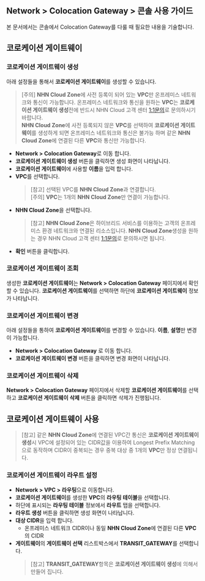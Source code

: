 ## Network > Colocation Gateway > 콘솔 사용 가이드

본 문서에서는 콘솔에서 Colocation Gateway를 다룰 때 필요한 내용을 기술합니다.

## 코로케이션 게이트웨이

### 코로케이션 게이트웨이 생성
아래 설정들을 통해서 **코로케이션 게이트웨이**를 생성할 수 있습니다.
> [주의] **NHN Cloud Zone**에 사전 등록이 되어 있는 **VPC**만 온프레미스 네트워크와 통신이 가능합니다. 온프레미스 네트워크와 통신을 원하는 **VPC**는 **코로케이션 게이트웨이 생성**전에 반드시 NHN Cloud 고객 센터 [1:1문의](https://www.toast.com/kr/support/inquiry)로 문의하시기 바랍니다.<br>
> **NHN Cloud Zone**에 사전 등록되지 않은 **VPC**를 선택하여 **코로케이션 게이트웨이**를 생성하게 되면 온프레미스 네트워크와 통신은 불가능 하며 같은 **NHN Cloud Zone**에 연결된 다른 **VPC**와 통신만 가능합니다.<br>
* **Network > Colocation Gateway**로 이동 합니다.
* **코로케이션 게이트웨이 생성** 버튼을 클릭하면 생성 화면이 나타납니다.
* **코로케이션 게이트웨이**에 사용할 **이름**을 입력 합니다.
* **VPC**를 선택합니다.
  > [참고] 선택된 VPC를 **NHN Cloud Zone**과 연결합니다.<br>
  > [주의] **VPC**는 1개의 **NHN Cloud Zone**만 연결이 가능합니다.
* **NHN Cloud Zone**을 선택합니다.
  > [참고] **NHN Cloud Zone**은 하이브리드 서비스를 이용하는 고객의 온프레미스 환경 네트워크와 연결된 리소스입니다. **NHN Cloud Zone**생성을 원하는 경우 NHN Cloud 고객 센터 [1:1문의](https://www.toast.com/kr/support/inquiry)로 문의하시면 됩니다.
* **확인** 버튼을 클릭합니다.

### 코로케이션 게이트웨이 조회
생성한 **코로케이션 게이트웨이**는 **Network > Colocation Gateway** 페이지에서 확인할 수 있습니다. **코로케이션 게이트웨이**를 선택하면 하단에 **코로케이션 게이트웨이** 정보가 나타납니다.

### 코로케이션 게이트웨이 변경
아래 설정들을 통하여 **코로케이션 게이트웨이**를 변경할 수 있습니다. **이름**, **설명**만 변경이 가능합니다.
* **Network > Colocation Gateway** 로 이동 합니다.
* **코로케이션 게이트웨이 변경** 버튼을 클릭하면 변경 화면이 나타납니다.

### 코로케이션 게이트웨이 삭제
**Network > Colocation Gateway** 페이지에서 삭제할 **코로케이션 게이트웨이**를 선택하고 **코로케이션 게이트웨이 삭제** 버튼을 클릭하면 삭제가 진행됩니다.

## 코로케이션 게이트웨이 사용
> [참고] 같은 **NHN Cloud Zone**에 연결된 VPC간 통신은 **코로케이션 게이트웨이 생성**시 VPC에 설정되어 있는 CIDR값을 이용하여 Longest Prefix Matching으로 동작하며 CIDR이 중복되는 경우 중복 대상 중 1개의 **VPC**만 정상 연결됩니다.
### 코로케이션 게이트웨이 라우트 설정
* **Network > VPC > 라우팅**으로 이동합니다.
* **코로케이션 게이트웨이**를 생성한 **VPC**의 **라우팅 테이블**을 선택합니다.
* 하단에 표시되는 **라우팅 테이블** 정보에서 **라우트** 탭을 선택합니다.
* **라우트 생성** 버튼을 클릭하면 생성 화면이 나타납니다.
* **대상 CIDR**을 입력 합니다.
  * 온프레미스 네트워크 CIDR이나 동일 **NHN Cloud Zone**에 연결된 다른 **VPC**의 CIDR
* **게이트웨이**의 **게이트웨이 선택** 리스트박스에서 **TRANSIT_GATEWAY**를 선택합니다.
  > [참고] **TRANSIT_GATEWAY**항목은 **코로케이션 게이트웨이 생성**에 의해서 만들어 집니다.
